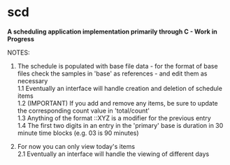 # scd 

**A scheduling application implementation primarily through C - Work in Progress**

NOTES:
1. The schedule is populated with base file data - for the format of base files check the samples in 'base' as references - and edit them as necessary  <br />
  1.1 Eventually an interface will handle creation and deletion of schedule items  <br />
  1.2 (IMPORTANT) If you add and remove any items, be sure to update the corresponding count value in 'total/count'  <br />
  1.3 Anything of the format ::XYZ is a modifier for the previous entry  <br />
  1.4 The first two digits in an entry in the 'primary' base is duration in 30 minute time blocks (e.g. 03 is 90 minutes)  <br />
   
2. For now you can only view today's items  <br />
  2.1 Eventually an interface will handle the viewing of different days

   

